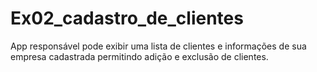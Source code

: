 # Ex02_cadastro_de_clientes
App responsável pode exibir uma lista de clientes e informações de sua empresa cadastrada permitindo adição e exclusão de clientes.
